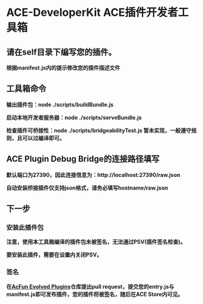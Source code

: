 # ACE-DeveloperKit ACE插件开发者工具箱

## 请在self目录下编写您的插件。
**根据manifest.js内的提示修改您的插件描述文件**


## 工具箱命令
**输出插件包：node ./scripts/buildBundle.js**

**启动本地开发者服务器：node ./scripts/serveBundle.js**

**检查插件可桥接性：node ./scripts/bridgeabilityTest.js 暂未实现，一般遵守规则，且可以过编译即可。**

## ACE Plugin Debug Bridge的连接路径填写
**默认端口为27390，因此连接信息为：http://localhost:27390/raw.json**

**自动安装桥接插件仅支持json格式，请务必填写hostname/raw.json**

## 下一步

### 安装此插件包
**注意，使用本工具箱编译的插件包未被签名，无法通过PSV(插件签名检查)。**

**要安装此插件，需要在设置内关闭PSV。**

### 签名
**在[AcFun Evolved Plugins](https://github.com/wenzi7777/AcFun-Evolved-Plugins)仓库提出pull request，提交您的entry.js与manifest.js即可发布插件，您的插件将被签名，随后在ACE Store内可见。**
